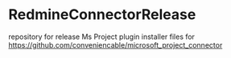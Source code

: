 # RedmineConnectorRelease
repository for release Ms Project plugin installer files for https://github.com/conveniencable/microsoft_project_connector

